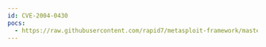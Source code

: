 ```yaml
---
id: CVE-2004-0430
pocs:
  - https://raw.githubusercontent.com/rapid7/metasploit-framework/master/modules/exploits/osx/afp/loginext.rb
---
```

